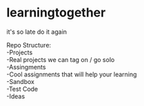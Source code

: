 # learningtogether
it's so late
do it again

Repo Structure:  
-Projects  
   -Real projects we can tag on / go solo  
-Assingments  
   -Cool assignments that will help your learning  
-Sandbox  
   -Test Code  
   -Ideas  
